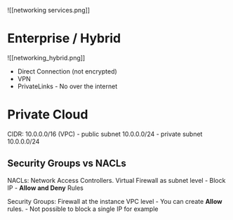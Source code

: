 ![[networking services.png]]

# Enterprise / Hybrid

![[networking_hybrid.png]]

- Direct Connection (not encrypted)
- VPN
- PrivateLinks - No over the internet

# Private Cloud

CIDR: 10.0.0.0/16 (VPC)
	- public subnet 10.0.0.0/24
	- private subnet 10.0.0.0/24

## Security Groups vs NACLs

NACLs: Network Access Controllers. Virtual Firewall as subnet level
	- Block IP
	- **Allow and Deny** Rules

Security Groups: Firewall at the instance VPC level
	- You can create **Allow** rules. 
	- Not possible to block a single IP for example

